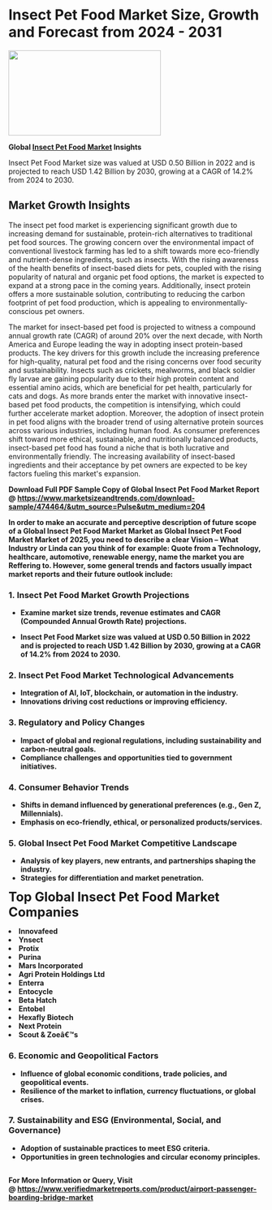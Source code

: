 <H1>Insect Pet Food Market Size, Growth and Forecast from 2024 - 2031</H1><img class="aligncenter size-medium wp-image-584254" src="https://thirdeyenews.in/wp-content/uploads/2024/09/Global-Market-Research-300x168.jpeg" alt="" width="300" height="168" /><p><strong>Global&nbsp;<a href="https://www.marketsizeandtrends.com/download-sample/474464/&amp;utm_source=Pulse&amp;utm_medium=204">Insect Pet Food Market</a> Insights</strong></p><p>Insect Pet Food Market size was valued at USD 0.50 Billion in 2022 and is projected to reach USD 1.42 Billion by 2030, growing at a CAGR of 14.2% from 2024 to 2030.</p><p><h2>Market Growth Insights</h2> <p>The insect pet food market is experiencing significant growth due to increasing demand for sustainable, protein-rich alternatives to traditional pet food sources. The growing concern over the environmental impact of conventional livestock farming has led to a shift towards more eco-friendly and nutrient-dense ingredients, such as insects. With the rising awareness of the health benefits of insect-based diets for pets, coupled with the rising popularity of natural and organic pet food options, the market is expected to expand at a strong pace in the coming years. Additionally, insect protein offers a more sustainable solution, contributing to reducing the carbon footprint of pet food production, which is appealing to environmentally-conscious pet owners.</p> <p><strong></strong></p> <p>The market for insect-based pet food is projected to witness a compound annual growth rate (CAGR) of around 20% over the next decade, with North America and Europe leading the way in adopting insect protein-based products. The key drivers for this growth include the increasing preference for high-quality, natural pet food and the rising concerns over food security and sustainability. Insects such as crickets, mealworms, and black soldier fly larvae are gaining popularity due to their high protein content and essential amino acids, which are beneficial for pet health, particularly for cats and dogs. As more brands enter the market with innovative insect-based pet food products, the competition is intensifying, which could further accelerate market adoption. Moreover, the adoption of insect protein in pet food aligns with the broader trend of using alternative protein sources across various industries, including human food. As consumer preferences shift toward more ethical, sustainable, and nutritionally balanced products, insect-based pet food has found a niche that is both lucrative and environmentally friendly. The increasing availability of insect-based ingredients and their acceptance by pet owners are expected to be key factors fueling this market's expansion. <p><strong></p><p><span class=""><strong>Download Full PDF Sample Copy of Global Insect Pet Food Market Report</strong> @ <a href="https://www.marketsizeandtrends.com/download-sample/474464/&amp;utm_source=Pulse&amp;utm_medium=204" target="_blank">https://www.marketsizeandtrends.com/download-sample/474464/&amp;utm_source=Pulse&amp;utm_medium=204</a></span></p><p>In order to make an accurate and perceptive description of future scope of a Global&nbsp;Insect Pet Food Market Market as Global&nbsp;Insect Pet Food Market Market of 2025, you need to describe a clear Vision &ndash; What Industry or Linda can you think of for example: Quote from a Technology, healthcare, automotive, renewable energy, name the market you are Reffering to. However, some general trends and factors usually impact market reports and their future outlook include:</p><h3>1.&nbsp;<strong>Insect Pet Food Market Growth Projections</strong></h3><ul><li>Examine market size trends, revenue estimates and CAGR (Compounded Annual Growth Rate) projections.</li><li><p>Insect Pet Food Market size was valued at USD 0.50 Billion in 2022 and is projected to reach USD 1.42 Billion by 2030, growing at a CAGR of 14.2% from 2024 to 2030.</p></li></ul><h3>2.&nbsp;<strong>Insect Pet Food Market Technological Advancements</strong></h3><ul><li>Integration of AI, IoT, blockchain, or automation in the industry.</li><li>Innovations driving cost reductions or improving efficiency.</li></ul><h3>3.&nbsp;<strong>Regulatory and Policy Changes</strong></h3><ul><li>Impact of global and regional regulations, including sustainability and carbon-neutral goals.</li><li>Compliance challenges and opportunities tied to government initiatives.</li></ul><h3>4.&nbsp;<strong>Consumer Behavior Trends</strong></h3><ul><li>Shifts in demand influenced by generational preferences (e.g., Gen Z, Millennials).</li><li>Emphasis on eco-friendly, ethical, or personalized products/services.</li></ul><h3>5.&nbsp;<strong>Global Insect Pet Food Market Competitive Landscape</strong></h3><ul><li>Analysis of key players, new entrants, and partnerships shaping the industry.</li><li>Strategies for differentiation and market penetration.</li></ul><p data-pm-slice="1 1 []"><span style="color: inherit; font-family: inherit; font-size: 25px;">Top Global Insect Pet Food Market Companies</span></p><div class="" data-test-id=""><p><li>Innovafeed</li><li> Ynsect</li><li> Protix</li><li> Purina</li><li> Mars Incorporated</li><li> Agri Protein Holdings Ltd</li><li> Enterra</li><li> Entocycle</li><li> Beta Hatch</li><li> Entobel</li><li> Hexafly Biotech</li><li> Next Protein</li><li> Scout & Zoeâ€™s</li></p></div><h3>6.&nbsp;<strong>Economic and Geopolitical Factors</strong></h3><ul><li>Influence of global economic conditions, trade policies, and geopolitical events.</li><li>Resilience of the market to inflation, currency fluctuations, or global crises.</li></ul><h3>7.&nbsp;<strong>Sustainability and ESG (Environmental, Social, and Governance)</strong></h3><ul><li>Adoption of sustainable practices to meet ESG criteria.</li><li>Opportunities in green technologies and circular economy principles.</li></ul><h2><strong style="font-size: 14px;">For More Information or Query, Visit @&nbsp;</strong><a style="background-color: #ffffff; font-size: 14px;" href="https://www.marketsizeandtrends.com/report/insect-pet-food-market/" target="_blank">https://www.verifiedmarketreports.com/product/airport-passenger-boarding-bridge-market</a></h2>
